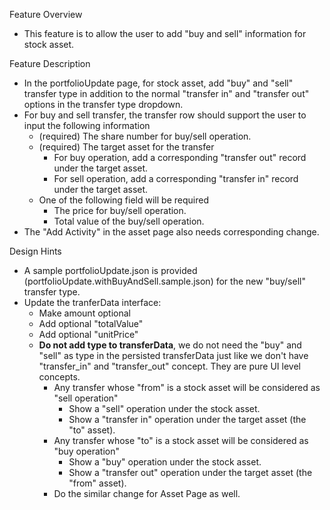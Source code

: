 Feature Overview
- This feature is to allow the user to add "buy and sell" information for stock asset.

Feature Description
- In the portfolioUpdate page, for stock asset, add "buy" and "sell" transfer type in addition to the normal "transfer in" and "transfer out" options in the transfer type dropdown.
- For buy and sell transfer, the transfer row should support the user to input the following information
    - (required) The share number for buy/sell operation.
    - (required) The target asset for the transfer
        - For buy operation, add a corresponding "transfer out" record under the target asset.
        - For sell operation, add a corresponding "transfer in" record under the target asset.
    - One of the following field will be required
        - The price for buy/sell operation.
        - Total value of the buy/sell operation.
- The "Add Activity" in the asset page also needs corresponding change.

Design Hints
- A sample portfolioUpdate.json is provided (portfolioUpdate.withBuyAndSell.sample.json) for the new "buy/sell" transfer type.
- Update the tranferData interface:
    - Make amount optional
    - Add optional "totalValue"
    - Add optional "unitPrice"
    - **Do not add type to transferData**, we do not need the "buy" and "sell" as type in the persisted transferData just like we don't have "transfer_in" and "transfer_out" concept. They are pure UI level concepts.
        - Any transfer whose "from" is a stock asset will be considered as "sell operation"
            - Show a "sell" operation under the stock asset.
            - Show a "transfer in" operation under the target asset (the "to" asset).
        - Any transfer whose "to" is a stock asset will be considered as "buy operation"
            - Show a "buy" operation under the stock asset.
            - Show a "transfer out" operation under the target asset (the "from" asset).
        - Do the similar change for Asset Page as well.



    
    
